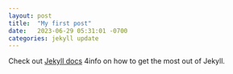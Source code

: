 ```yaml
---
layout: post
title:  "My first post"
date:   2023-06-29 05:31:01 -0700
categories: jekyll update
---
```





Check out [Jekyll docs][jekyll-docs] 4info on how to get the most out of Jekyll.

[jekyll-docs]: https://jekyllrb.com/docs/home
